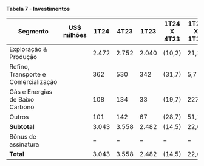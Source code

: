 **Tabela 7 - Investimentos**

| Segmento                                               | US$ milhões | 1T24 | 4T23 | 1T23 | 1T24 X 4T23 | 1T24 X 1T23 |
|-------------------------------------------------------|-------------|------|------|------|-------------|-------------|
| Exploração & Produção                                 |             | 2.472| 2.752| 2.040| (10,2)      | 21,2        |
| Refino, Transporte e Comercialização                  |             | 362  | 530  | 342  | (31,7)      | 5,7         |
| Gás e Energias de Baixo Carbono                       |             | 108  | 134  | 33   | (19,7)      | 227,2       |
| Outros                                                |             | 101  | 142  | 67   | (28,7)      | 51,1        |
| **Subtotal**                                         |             | 3.043| 3.558| 2.482| (14,5)      | 22,6        |
| Bônus de assinatura                                    |             | −    | −    | −    | −           | −           |
| **Total**                                           |             | 3.043| 3.558| 2.482| (14,5)      | 22,6        |
